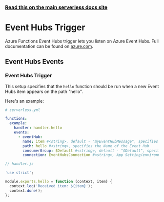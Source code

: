 <!--
title: Serverless Framework - Azure Functions Events - Event Hubs
menuText: Event Hubs
menuOrder: 5
description: Setting up Event Hubs Events with Azure Functions via the Serverless Framework
layout: Doc
-->

<!-- DOCS-SITE-LINK:START automatically generated  -->

### [Read this on the main serverless docs site](https://www.serverless.com/framework/docs/providers/azure/events/eventhubs)

<!-- DOCS-SITE-LINK:END -->

# Event Hubs Trigger

Azure Functions Event Hubs trigger lets you listen on Azure Event Hubs. Full
documentation can be found on
[azure.com](https://docs.microsoft.com/en-us/azure/azure-functions/functions-bindings-event-hubs).

## Event Hubs Events

### Event Hubs Trigger

This setup specifies that the `hello` function should be run when a new Event
Hubs item appears on the path "hello".

Here's an example:

```yml
# serverless.yml

functions:
  example:
    handler: handler.hello
    events:
      - eventHub:
        name: item #<string>, default - "myEventHubMessage", specifies which name is available on `context.bindings`
        path: hello #<string>, specifies the Name of the Event Hub
        consumerGroup: $Default #<string>, default - "$Default", specifies the consumerGroup to listen with
        connection: EventHubsConnection #<string>, App Setting/environment variable which contains Event Hubs Namespace Connection String
```

```javascript
// handler.js

'use strict';

module.exports.hello = function (context, item) {
  context.log('Received item: ${item}');
  context.done();
};
```
